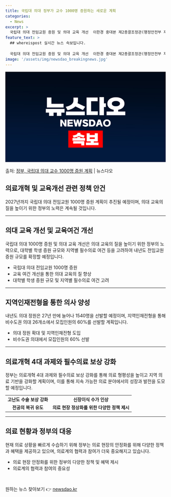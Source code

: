 ```yaml
---
title: 국립대 의대 정부가 교수 1000명 증원하는 새로운 계획
categories:
  - News
excerpt: >
  국립대 의대 전임교원 증원 및 의대 교육 개선  이한경 중대본 제2총괄조정관(행정안전부 재난안전관리본부장)은…
feature_text: >
  ## whereispost 실시간 뉴스 속보입니다.

  국립대 의대 전임교원 증원 및 의대 교육 개선  이한경 중대본 제2총괄조정관(행정안전부 재난안전관리본부장)은…
image: '/assets/img/newsdao_breakingnews.jpg'
---
```


![뉴스다오 속보](/assets/img/newsdao_breakingnews.jpg)

<p>출처: <a href="https://newsdao.kr/4004" rel="dofollow">정부, 국립대 의대 교수 1000명 증원 계획</a> | 뉴스다오</p>

<h2 data-ke-size="size26">의료개혁 및 교육개선 관련 정책 안건</h2>

<p data-ke-size="size16">2027년까지 국립대 의대 전임교원 1000명 증원 계획이 추진될 예정이며, 의대 교육의 질을 높이기 위한 정부의 노력은 계속될 것입니다.</p>

<hr>

<h2 data-ke-size="size22">의대 교육 개선 및 교육여건 개선</h2>

<p data-ke-size="size16">국립대 의대 1000명 증원 및 의대 교육 개선은 의대 교육의 질을 높이기 위한 정부의 노력으로, 대학별 학생 증원 규모와 지역별 필수의료 여건 등을 고려하여 내년도 전임교원 증원 규모를 확정할 예정입니다.</p>

<ul>
  <li>국립대 의대 전임교원 1000명 증원</li>
  <li>교육 여건 개선을 통한 의대 교육의 질 향상</li>
  <li>대학별 학생 증원 규모 및 지역별 필수의료 여건 고려</li>
</ul>

<hr>

<h2 data-ke-size="size22">지역인재전형을 통한 의사 양성</h2>

<p data-ke-size="size16">내년도 의대 정원은 27년 만에 늘어나 1540명을 선발할 예정이며, 지역인재전형을 통해 비수도권 의대 26개소에서 모집인원의 60%를 선발할 계획입니다.</p>

<ul>
  <li>의대 정원 확대 및 지역인재전형 도입</li>
  <li>비수도권 의대에서 모집인원의 60% 선발</li>
</ul>

<hr>

<h2 data-ke-size="size22">의료개혁 4대 과제와 필수의료 보상 강화</h2>

<p data-ke-size="size16">정부는 의료개혁 4대 과제와 필수의료 보상 강화를 통해 의료 형평성을 높이고 지역 의료 기반을 강화할 계획이며, 이를 통해 지속 가능한 의료 분야에서의 성장과 발전을 도모할 예정입니다.</p>

<table>
  <tr>
    <td style="text-align: center; height: 17px;"><b>고난도 수술 보상 강화</b></td>
    <td style="text-align: center; height: 17px;"><b>신장이식 수가 인상</b></td>
  </tr>
  <tr>
    <td style="text-align: center; height: 17px;"><b>전공의 복귀 유도</b></td>
    <td style="text-align: center; height: 17px;"><b>의료 현장 정상화를 위한 다양한 정책 제시</b></td>
  </tr>
</table>

<hr>

<h2 data-ke-size="size22">의료 현황과 정부의 대응</h2>

<p data-ke-size="size16">현재 의료 상황을 빠르게 수습하기 위해 정부는 의료 현장의 안정화를 위해 다양한 정책과 혜택을 제공하고 있으며, 의료계의 협력과 참여가 더욱 중요해지고 있습니다.</p>

<ul>
  <li>의료 현장 안정화를 위한 정부의 다양한 정책 및 혜택 제시</li>
  <li>의료계의 협력과 참여의 중요성</li>
</ul>

<p data-ke-size="size16">&nbsp;</p> 

원하는 뉴스 찾아보기 👉 <a href="https://newsdao.kr" rel="dofollow">newsdao.kr</a>


